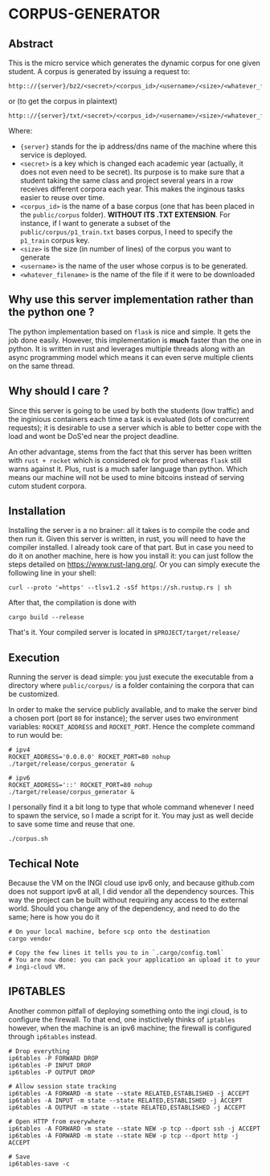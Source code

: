 # CORPUS-GENERATOR

## Abstract
This is the micro service which generates the dynamic corpus for one given
student. A corpus is generated by issuing a request to:

```
http:://{server}/bz2/<secret>/<corpus_id>/<username>/<size>/<whatever_filename>
```

or (to get the corpus in plaintext)

```
http:://{server}/txt/<secret>/<corpus_id>/<username>/<size>/<whatever_filename>
```

Where:
* `{server}` stands for the ip address/dns name of the machine where
  this service is deployed.
* `<secret>` is a key which is changed each academic year (actually, it does
  not even need to be secret). Its purpose is to make sure that a student
  taking the same class and project several years in a row receives different
  corpora each year. This makes the inginous tasks easier to reuse over time.
* `<corpus_id>` is the name of a base corpus (one that has been placed in
  the `public/corpus` folder). **WITHOUT ITS .TXT EXTENSION**. For instance,
  if I want to generate a subset of the `public/corpus/p1_train.txt` bases
  corpus, I need to specify the `p1_train` corpus key.
* `<size>` is the size (in number of lines) of the corpus you want to generate
* `<username>` is the name of the user whose corpus is to be generated.
* `<whatever_filename>` is the name of the file if it were to be downloaded

## Why use this server implementation rather than the python one ?
The python implementation based on `flask` is nice and simple. It gets the job 
done easily. However, this implementation is **much** faster than the one in
python. It is written in rust and leverages multiple threads along with an async
programming model which means it can even serve multiple clients on the same
thread.

## Why should I care ?
Since this server is going to be used by both the students (low traffic) and the 
inginious containers each time a task is evaluated (lots of concurrent requests);
it is desirable to use a server which is able to better cope with the load and
wont be DoS'ed near the project deadline.

An other advantage, stems from the fact that this server has been written with 
`rust + rocket` which is considered ok for prod whereas `flask` still warns 
against it. Plus, rust is a much safer language than python. Which means our
machine will not be used to mine bitcoins instead of serving cutom student corpora.

## Installation
Installing the server is a no brainer: all it takes is to compile the code and
then run it. Given this server is written, in rust, you will need to have the
compiler installed. I already took care of that part. But in case you need to
do it on another machine, here is how you install it: you can just follow the 
steps detailed on https://www.rust-lang.org/. Or you can simply execute the 
following line in your shell: 
```
curl --proto '=https' --tlsv1.2 -sSf https://sh.rustup.rs | sh
```

After that, the compilation is done with 
```
cargo build --release
```

That's it. Your compiled server is located in `$PROJECT/target/release/`

## Execution
Running the server is dead simple: you just execute the executable from a 
directory where `public/corpus/` is a folder containing the corpora that can
be customized. 

In order to make the service publicly available, and to make the server bind
a chosen port (port `80` for instance); the server uses two environment 
variables: `ROCKET_ADDRESS` and `ROCKET_PORT`. Hence the complete command to 
run would be: 
```
# ipv4
ROCKET_ADDRESS='0.0.0.0' ROCKET_PORT=80 nohup ./target/release/corpus_generator &

# ipv6
ROCKET_ADDRESS='::' ROCKET_PORT=80 nohup ./target/release/corpus_generator &
```

I personally find it a bit long to type that whole command whenever I need to
spawn the service, so I made a script for it. You may just as well decide to 
save some time and reuse that one.
```
./corpus.sh
```

## Techical Note
Because the VM on the INGI cloud use ipv6 only, and because github.com does not
support ipv6 at all, I did vendor all the dependency sources. This way the 
project can be built without requiring any access to the external world. Should
you change any of the dependency, and need to do the same; here is how you do it

```
# On your local machine, before scp onto the destination
cargo vendor

# Copy the few lines it tells you to in `.cargo/config.toml`
# You are now done: you can pack your application an upload it to your 
# ingi-cloud VM.
```

## IP6TABLES
Another common pitfall of deploying something onto the ingi cloud, is to 
configure the firewall. To that end, one instictively thinks of `iptables`
however, when the machine is an ipv6 machine; the firewall is configured 
through `ip6tables` instead.

```
# Drop everything 
ip6tables -P FORWARD DROP
ip6tables -P INPUT DROP
ip6tables -P OUTPUT DROP

# Allow session state tracking
ip6tables -A FORWARD -m state --state RELATED,ESTABLISHED -j ACCEPT
ip6tables -A INPUT -m state --state RELATED,ESTABLISHED -j ACCEPT
ip6tables -A OUTPUT -m state --state RELATED,ESTABLISHED -j ACCEPT

# Open HTTP from everywhere
ip6tables -A FORWARD -m state --state NEW -p tcp --dport ssh -j ACCEPT
ip6tables -A FORWARD -m state --state NEW -p tcp --dport http -j ACCEPT

# Save
ip6tables-save -c
```

